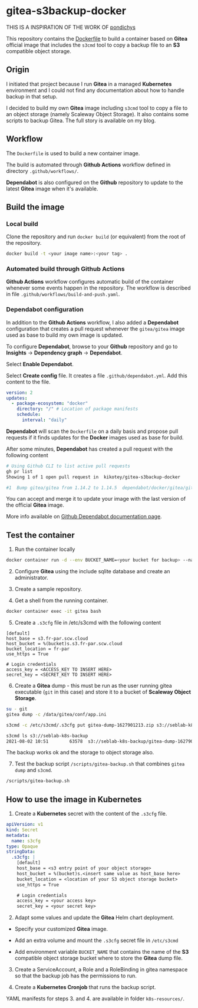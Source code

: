 # gitea-s3backup-docker

THIS IS A INSPIRATION OF THE WORK OF [pondichys](https://github.com/pondichys/gitea-s3backup-docker)

This repository contains the [Dockerfile](./Dockerfile) to build a container based on __Gitea__ official image that includes the `s3cmd` tool to copy a backup file to an __S3__ compatible object storage.

## Origin

I initiated that project because I run __Gitea__ in a managed __Kubernetes__ environment and I could not find any documentation about how to handle backup in that setup.

I decided to build my own __Gitea__ image including `s3cmd` tool to copy a file to an object storage (namely Scaleway Object Storage). It also contains some scripts to backup Gitea. The full story is available on my blog.

## Workflow

The `Dockerfile` is used to build a new container image.

The build is automated through __Github Actions__ workflow defined in directory `.github/workflows/`.

__Dependabot__ is also configured on the __Github__ repository to update to the latest __Gitea__ image when it's available.

## Build the image

### Local build

Clone the repository and run `docker build` (or equivalent) from the root of the repository.

```bash
docker build -t <your image name>:<your tag> .
```

### Automated build through Github Actions

__Github Actions__ workflow configures automatic build of the container whenever some events happen in the repository. The workflow is described in file `.github/workflows/build-and-push.yaml`.


### Dependabot configuration

In addition to the __Github Actions__ workflow, I also added a __Dependabot__ configuration that creates a pull request whenever the `gitea/gitea` image used as base to build my own image is updated.

To configure __Dependabot__, browse to your __Github__ repository and go to __Insights__ -> __Dependency graph__ -> __Dependabot__.

Select __Enable Dependabot__.

Select __Create config__ file. It creates a file `.github/dependabot.yml`. Add this content to the file.

```yaml
version: 2
updates:
  - package-ecosystem: "docker"
    directory: "/" # Location of package manifests
    schedule:
      interval: "daily"
```

__Dependabot__ will scan the `Dockerfile` on a daily basis and propose pull requests if it finds updates for the __Docker__ images used as base for build.

After some minutes, __Dependabot__ has created a pull request with the following content

```bash
# Using Github CLI to list active pull requests 
gh pr list
Showing 1 of 1 open pull request in  kikotey/gitea-s3backup-docker 

#1  Bump gitea/gitea from 1.14.2 to 1.14.5  dependabot/docker/gitea/gitea-1.14.5
```

You can accept and merge it to update your image with the last version of the official __Gitea__ image.

More info available on [Github Dependabot documentation page](https://help.github.com/github/administering-a-repository/configuration-options-for-dependency-updates).


## Test the container

1. Run the container locally

```bash
docker container run -d --env BUCKET_NAME=<your bucket for backup> --name gitea -p 3000:3000 -p 2222:22 my-gitea-test:0.3
```

2. Configure __Gitea__ using the include sqlite database and create an administrator.

3. Create a sample repository.

4. Get a shell from the running container.

```bash
docker container exec -it gitea bash
```

5. Create a `.s3cfg` file in /etc/s3cmd with the following content

```plaintext
[default]
host_base = s3.fr-par.scw.cloud
host_bucket = %(bucket)s.s3.fr-par.scw.cloud
bucket_location = fr-par
use_https = True

# Login credentials
access_key = <ACCESS_KEY TO INSERT HERE>
secret_key = <SECRET_KEY TO INSERT HERE>
```

6. Create a __Gitea__ dump - this must be run as the user running gitea executable (`git` in this case) and store it to a bucket of __Scaleway Object Storage__.

```bash
su - git
gitea dump -c /data/gitea/conf/app.ini

s3cmd -c /etc/s3cmd/.s3cfg put gitea-dump-1627901213.zip s3://seblab-k8s-backup

s3cmd ls s3://seblab-k8s-backup
2021-08-02 10:51        63578  s3://seblab-k8s-backup/gitea-dump-1627901213.zip
```

The backup works ok and the storage to object storage also.

7. Test the backup script `/scripts/gitea-backup.sh` that combines `gitea dump` and `s3cmd`.

```bash
/scripts/gitea-backup.sh
```

## How to use the image in Kubernetes

1. Create a __Kubernetes__ secret with the content of the `.s3cfg` file.

```yaml
apiVersion: v1
kind: Secret
metadata:
  name: s3cfg
type: Opaque
stringData:
  .s3cfg: |
    [default]
    host_base = <s3 entry point of your object storage>
    host_bucket = %(bucket)s.<insert same value as host_base here>
    bucket_location = <location of your S3 object storage bucket>
    use_https = True

    # Login credentials
    access_key = <your access key>
    secret_key = <your secret key>
```

2. Adapt some values and update the __Gitea__ Helm chart deployment.

- Specify your customized __Gitea__ image.

- Add an extra volume and mount the `.s3cfg` secret file in `/etc/s3cmd`

- Add environment variable `BUCKET_NAME` that contains the name of the __S3__ compatible object storage bucket where to store the __Gitea__ dump file.

3. Create a ServiceAccount, a Role and a RoleBinding in gitea namespace so that the backup job has the permissions to run.

4. Create a __Kubernetes Cronjob__ that runs the backup script.

YAML manifests for steps 3. and 4. are available in folder `k8s-resources/`.

